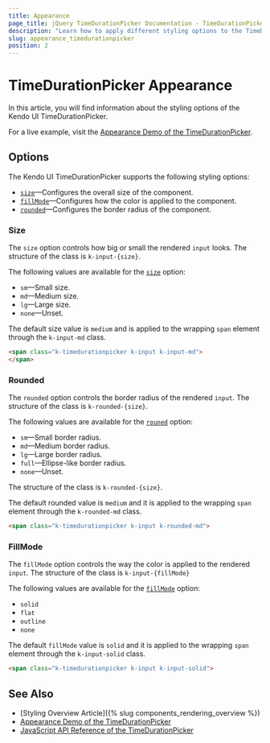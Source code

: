 ```yaml
---
title: Appearance
page_title: jQuery TimeDurationPicker Documentation - TimeDurationPicker Appearance
description: "Learn how to apply different styling options to the TimeDurationPicker component."
slug: appearance_timedurationpicker
position: 2
---
```


# TimeDurationPicker Appearance

In this article, you will find information about the styling options of the Kendo UI TimeDurationPicker.

For a live example, visit the [Appearance Demo of the TimeDurationPicker](https://demos.telerik.com/kendo-ui/timedurationpicker/appearance).

## Options

The Kendo UI TimeDurationPicker supports the following styling options:

- [`size`](#size)—Configures the overall size of the component.
- [`fillMode`](#fillmode)—Configures how the color is applied to the component.
- [`rounded`](#rounded)—Configures the border radius of the component.

### Size

The `size` option controls how big or small the rendered `input` looks. The structure of the class is `k-input-{size}`.

The following values are available for the [`size`](/api/javascript/ui/timedurationpicker/configuration/size) option:

- `sm`—Small size.
- `md`—Medium size.
- `lg`—Large size.
- `none`—Unset.

The default size value is `medium` and is applied to the wrapping `span` element through the `k-input-md` class.

```html
<span class="k-timedurationpicker k-input k-input-md">
</span>
```

### Rounded

The `rounded` option controls the border radius of the rendered `input`. The structure of the class is `k-rounded-{size}`.

The following values are available for the [`rouned`](/api/javascript/ui/timedurationpicker/configuration/rounded) option:

- `sm`—Small border radius.
- `md`—Medium border radius.
- `lg`—Large border radius.
- `full`—Ellipse-like border radius.
- `none`—Unset.

The structure of the class is `k-rounded-{size}`.

The default rounded value is `medium` and it is applied to the wrapping `span` element through the `k-rounded-md` class.

```html
<span class="k-timedurationpicker k-input k-rounded-md">
```

### FillMode

The `fillMode` option controls the way the color is applied to the rendered `input`. The structure of the class is `k-input-{fillMode}`

The following values are available for the [`fillMode`](/api/javascript/ui/timedurationpicker/configuration/fillmode) option:

- `solid`
- `flat`
- `outline`
- `none`

The default `fillMode` value is `solid` and it is applied to the wrapping `span` element through the `k-input-solid` class.

```html
<span class="k-timedurationpicker k-input k-input-solid">
```

## See Also

* [Styling Overview Article]({% slug components_rendering_overview %})
* [Appearance Demo of the TimeDurationPicker](https://demos.telerik.com/kendo-ui/timedurationpicker/appearance)
* [JavaScript API Reference of the TimeDurationPicker](/api/javascript/ui/timedurationpicker)

